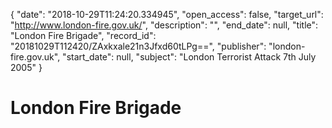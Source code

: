 {
  "date": "2018-10-29T11:24:20.334945", 
  "open_access": false, 
  "target_url": "http://www.london-fire.gov.uk/", 
  "description": "", 
  "end_date": null, 
  "title": "London Fire Brigade", 
  "record_id": "20181029T112420/ZAxkxale21n3Jfxd60tLPg==", 
  "publisher": "london-fire.gov.uk", 
  "start_date": null, 
  "subject": "London Terrorist Attack 7th July 2005"
}

# London Fire Brigade

